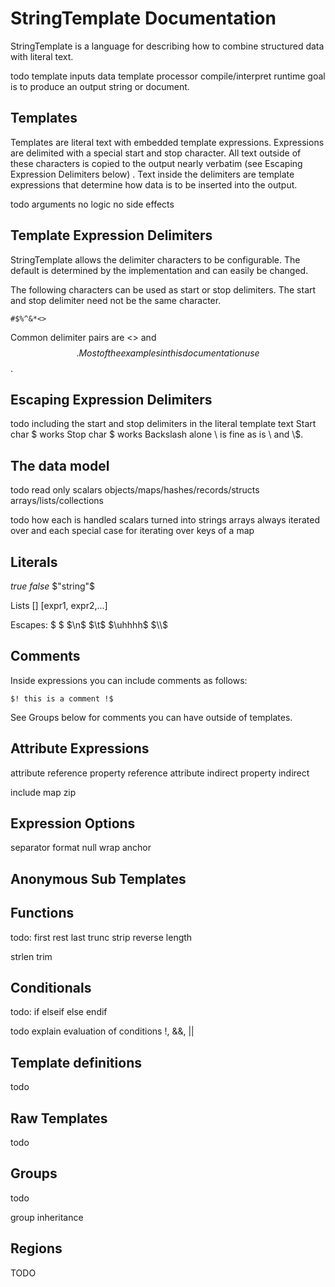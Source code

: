 # StringTemplate Documentation

StringTemplate is a language for describing how to combine structured data with literal text.

todo
template inputs
data 
template processor
compile/interpret runtime
goal is to produce an output string or document.

## Templates
Templates are literal text with embedded template expressions. Expressions are delimited with a special start and stop
character. All text outside of these characters is copied to the output nearly verbatim (see Escaping Expression 
Delimiters below) . Text inside the delimiters are template expressions that determine how data is to be inserted into
the output. 

todo
arguments
no logic 
no side effects

## Template Expression Delimiters
StringTemplate allows the delimiter characters to be configurable. The default is determined by the implementation
and can easily be changed.

The following characters can be used as start or stop delimiters. The start and stop delimiter need not be the same
character. 
```
#$%^&*<>
```
Common delimiter pairs are <> and $$. Most of the examples in this documentation use $$.

## Escaping Expression Delimiters

todo including the start and stop delimiters in the literal template text 
Start char \$ works
Stop char \$ works
Backslash alone \ is fine as is \\ and \\\$.


## The data model
todo
read only
scalars 
objects/maps/hashes/records/structs
arrays/lists/collections

todo how each is handled
scalars turned into strings
arrays always iterated over and each 
special case for iterating over keys of a map

## Literals

$true$
$false$
$"string"$

Lists
 []
 [expr1, expr2,...]

Escapes:
$ $
$\n$
$\t$
$\uhhhh$
$\\$


## Comments
Inside expressions you can include comments as follows:

```
$! this is a comment !$
```

See Groups below for comments you can have outside of templates.

## Attribute Expressions

attribute reference
property reference
attribute indirect
property indirect

include
map
zip

## Expression Options

separator
format
null
wrap
anchor


## Anonymous Sub Templates

## Functions
todo:
first
rest
last
trunc
strip
reverse
length

strlen
trim

## Conditionals
todo:
if
elseif
else
endif

todo explain evaluation of conditions
 !, &&, ||


## Template definitions

todo

## Raw Templates

todo

## Groups

todo

group inheritance

## Regions

TODO
